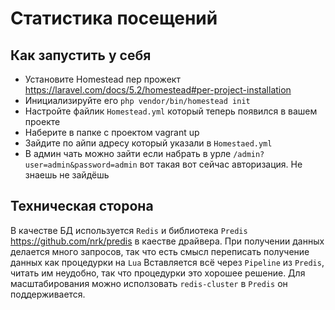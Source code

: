 # Статистика посещений

## Как запустить у себя
- Установите Homestead пер прожект https://laravel.com/docs/5.2/homestead#per-project-installation
- Инициализируйте его ```php vendor/bin/homestead init```
- Настройте файлик ```Homestead.yml``` который теперь появился в вашем проекте
- Наберите в папке с проектом vagrant up
- Зайдите по айпи адресу который указали в ```Homestaed.yml```
- В админ чать можно зайти если набрать в урле ```/admin?user=admin&password=admin``` вот такая вот сейчас авторизация. Не знаешь не зайдёшь

## Техническая сторона
В качестве БД используется ```Redis``` и библиотека ```Predis``` https://github.com/nrk/predis в каестве драйвера.
При получении данных делается много запросов, так что есть смысл переписать получение данных как процедурки на ```Lua```
Вставляется всё через ```Pipeline``` из ```Predis```, читать им неудобно, так что процедурки это хорошее решение.
Для масштабирования можно исползовать ```redis-cluster``` в ```Predis``` он поддерживается.

